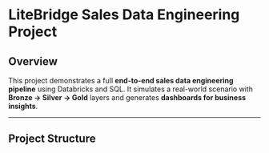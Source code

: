 # LiteBridge Sales Data Engineering Project

## Overview
This project demonstrates a full **end-to-end sales data engineering pipeline** using Databricks and SQL. It simulates a real-world scenario with **Bronze → Silver → Gold** layers and generates **dashboards for business insights**.

---

## Project Structure

